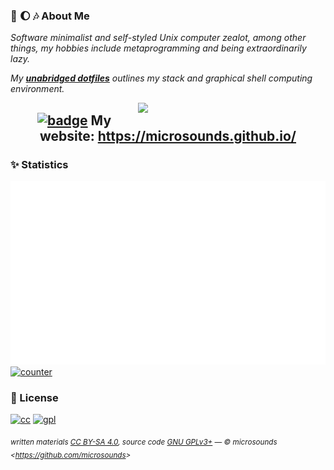 ### :milky_way: :moon: :notes: About Me
_Software minimalist and self-styled Unix computer zealot, among other things, my hobbies include metaprogramming and being extraordinarily lazy._

_My **[unabridged dotfiles][dotfiles]** outlines my stack and graphical shell computing environment._

<!-- this is about as much ricing as github allows -->
<a href="https://gelbooru.com/index.php?page=post&s=view&id=5006660">
	<img align="right" width="300" src="https://microsounds.github.io/static/unused/miku3_crop.png" />
</a>

## <div align="center">[![badge]](https://microsounds.github.io/) My website: <https://microsounds.github.io/> </div>

[dotfiles]: https://microsounds.github.io/notes/dotfiles.htm
[badge]: https://microsounds.github.io/static/button/badge.png

### :sparkles: Statistics
[![stats]](https://github.com/jstrieb/github-stats)
[![counter]](https://count.getloli.com)

[stats]: https://raw.githubusercontent.com/microsounds/zzzzzzz-stats/master/generated/languages.svg
[counter]: https://count.getloli.com/get/@:microsounds?theme=rule34
	"since August 2022"

### :gift_heart: License
[![cc](https://microsounds.github.io/static/button/cc.png)][cc_url]
[![gpl](https://microsounds.github.io/static/button/gpl.png)][gpl_url]

<sub><i>written materials [CC BY-SA 4.0][cc_url], source code [GNU GPLv3+][gpl_url] — © microsounds &lt;<https://github.com/microsounds>&gt;</i><sub>

[cc_url]: https://creativecommons.org/licenses/by-sa/4.0
[gpl_url]: https://www.gnu.org/licenses/gpl-3.0

